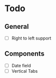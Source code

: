 # Todo


## General

- [ ] Right to left support

## Components

- [ ] Date field
- [ ] Vertical Tabs
